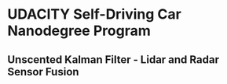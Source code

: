 # UDACITY Self-Driving Car Nanodegree Program
## Unscented Kalman Filter - Lidar and Radar Sensor Fusion

[//]: # (Image References)
[image1]: ./UKF-Output_1.png "Udacity Simulator Output - DATASEt #1"
